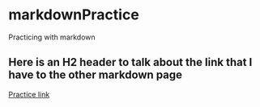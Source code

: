 # markdownPractice
Practicing with markdown
## Here is an H2 header to talk about the link that I have to the other markdown page
[Practice link](https://github.com/mercyellen/markdownPractice/blob/master/practice.md)
